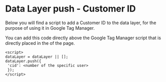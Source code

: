 # Data Layer push - Customer ID

Below you will find a script to add a Customer ID to the data layer, for the purpose of using it in Google Tag Manager.

You can add this code directly above the Google Tag Manager script that is directly placed in the <head> of the page.

```
<script>
dataLayer = dataLayer || [];
dataLayer.push({
 'cid': <number of the specific user>
 });
</script>
```

